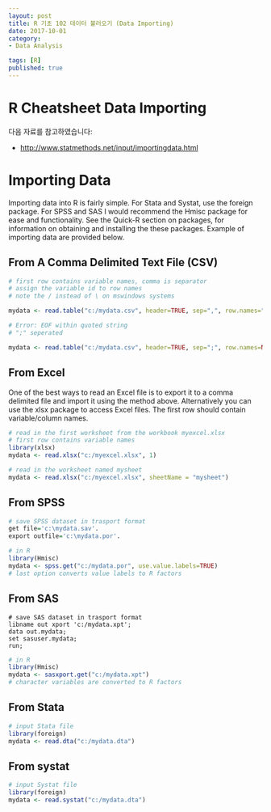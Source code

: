 ```yaml
---
layout: post  
title: R 기초 102 데이터 불러오기 (Data Importing)  
date: 2017-10-01  
category:
- Data Analysis  

tags: [R]  
published: true  
---
```


# R Cheatsheet Data Importing

다음 자료를 참고하였습니다:  
- http://www.statmethods.net/input/importingdata.html

# Importing Data

Importing data into R is fairly simple. For Stata and Systat, use the foreign package. For SPSS and SAS I would recommend the Hmisc package for ease and functionality. See the Quick-R section on packages, for information on obtaining and installing the these packages. Example of importing data are provided below.

## From A Comma Delimited Text File (CSV)

```r
# first row contains variable names, comma is separator
# assign the variable id to row names
# note the / instead of \ on mswindows systems

mydata <- read.table("c:/mydata.csv", header=TRUE, sep=",", row.names="id")

# Error: EOF within quoted string
# ";" seperated

mydata <- read.table("c:/mydata.csv", header=TRUE, sep=";", row.names=NULL, quote="", stringsAsFactors=FALSE, nrows=1000)
```

## From Excel

One of the best ways to read an Excel file is to export it to a comma delimited file and import it using the method above. Alternatively you can use the xlsx package to access Excel files. The first row should contain variable/column names.

```r
# read in the first worksheet from the workbook myexcel.xlsx
# first row contains variable names
library(xlsx)
mydata <- read.xlsx("c:/myexcel.xlsx", 1)

# read in the worksheet named mysheet
mydata <- read.xlsx("c:/myexcel.xlsx", sheetName = "mysheet")
```


## From SPSS

```r
# save SPSS dataset in trasport format
get file='c:\mydata.sav'.
export outfile='c:\mydata.por'.

# in R
library(Hmisc)
mydata <- spss.get("c:/mydata.por", use.value.labels=TRUE)
# last option converts value labels to R factors
```

## From SAS

```SAS
# save SAS dataset in trasport format
libname out xport 'c:/mydata.xpt';
data out.mydata;
set sasuser.mydata;
run;
```

```r
# in R
library(Hmisc)
mydata <- sasxport.get("c:/mydata.xpt")
# character variables are converted to R factors
```

## From Stata

```r
# input Stata file
library(foreign)
mydata <- read.dta("c:/mydata.dta")
```

## From systat

```r
# input Systat file
library(foreign)
mydata <- read.systat("c:/mydata.dta")
```

